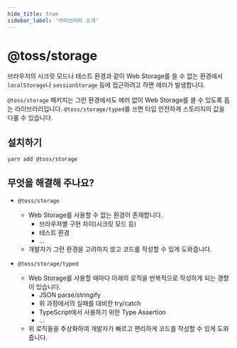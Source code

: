 ```yaml
---
hide_title: true
sidebar_label: '라이브러리 소개'
---
```


# @toss/storage

브라우저의 시크릿 모드나 테스트 환경과 같이 Web Storage를 쓸 수 없는 환경에서 `localStorage`나 `sessionStorage` 등에 접근하려고 하면 에러가 발생합니다.

`@toss/storage` 패키지는 그런 환경에서도 에러 없이 Web Storage를 쓸 수 있도록 돕는 라이브러리입니다. `@toss/storage/typed`를 쓰면 타입 안전하게 스토리지의 값을 다룰 수 있습니다.

## 설치하기

```shell
yarn add @toss/storage
```

## 무엇을 해결해 주나요?

- `@toss/storage`

  - Web Storage를 사용할 수 없는 환경이 존재합니다.
    - 브라우저별 구현 차이(시크릿 모드 등)
    - 테스트 환경
    - ...
  - 개발자가 그런 환경을 고려하지 않고 코드를 작성할 수 있게 도와줍니다.

- `@toss/storage/typed`
  - Web Storage를 사용할 때마다 아래의 로직을 반복적으로 작성하게 되는 경향이 있습니다.
    - JSON parse/stringify
    - 위 과정에서의 실패를 대비한 try/catch
    - TypeScript에서 사용하기 위한 Type Assertion
    - ...
  - 위 로직들을 추상화하여 개발자가 빠르고 편리하게 코드를 작성할 수 있게 도와줍니다.
